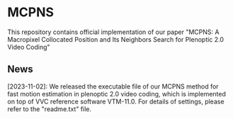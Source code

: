 # MCPNS
This repository contains official implementation of our paper "MCPNS: A Macropixel Collocated Position and Its Neighbors Search for Plenoptic 2.0 Video Coding"
## News
[2023-11-02]: We released the executable file of our MCPNS method for fast motion estimation in plenoptic 2.0 video coding, which is implemented on top of VVC reference software VTM-11.0. For details of settings, please refer to the "readme.txt" file.
